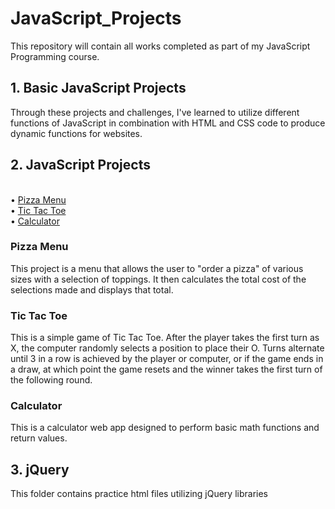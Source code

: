 # JavaScript_Projects
This repository will contain all works completed as part of my JavaScript Programming course.

## 1. Basic JavaScript Projects
Through these projects and challenges, I've learned to utilize different functions of JavaScript in combination with HTML and CSS code to produce dynamic functions for websites.

## 2. JavaScript Projects
<br>• <a href="#pizza-menu">Pizza Menu</a>
<br>• <a href="#tic-tac-toe">Tic Tac Toe</a>
<br>• <a href="#calculator">Calculator</a>

### Pizza Menu
This project is a menu that allows the user to "order a pizza" of various sizes with a selection of toppings. It then calculates the total cost of the selections made and displays that total.

### Tic Tac Toe
This is a simple game of Tic Tac Toe. After the player takes the first turn as X, the computer randomly selects a position to place their O. Turns alternate until 3 in a row is achieved by the player or computer, or if the game ends in a draw, at which point the game resets and the winner takes the first turn of the following round.

### Calculator
This is a calculator web app designed to perform basic math functions and return values.

## 3. jQuery
This folder contains practice html files utilizing jQuery libraries
